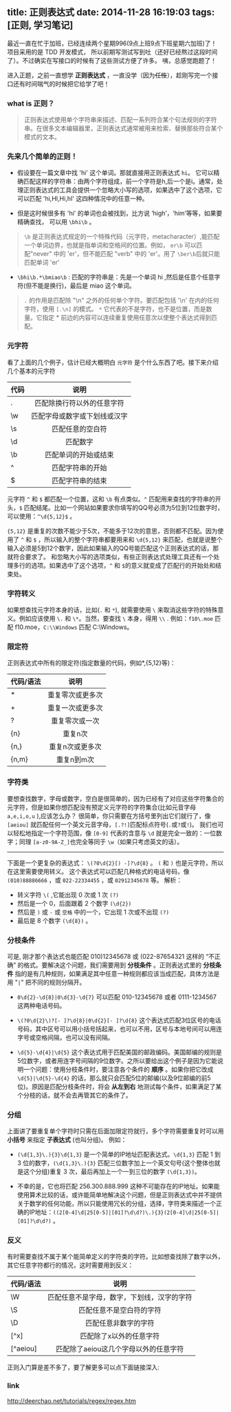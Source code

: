 title: 正则表达式
date: 2014-11-28 16:19:03
tags: [正则, 学习笔记]
---

最近一直在忙于加班，已经连续两个星期996(9点上班9点下班星期六加班)了！
项目采用的是 TDD 开发模式， 所以前期写测试写到吐（还好已经熬过这段时间了）。不过确实在写接口的时候有了这些测试方便了许多。
咦，总感觉跑题了！

进入正题，之前一直想学 **正则表达式** ，一直没学（因为~~任性~~），趁刚写完一个接口还有时间喘气的时候把它给学了吧！

### what is 正则？

> 正则表达式使用单个字符串来描述、匹配一系列符合某个句法规则的字符串。在很多文本编辑器里，正则表达式通常被用来检索、替换那些符合某个模式的文本。

### 先来几个简单的正则！

* 假设要在一篇文章中找 'hi' 这个单词。那就直接用正则表达式 `hi`。 它可以精确匹配这样的字符串：由两个字符组成，前一个字符是h,后一个是i。通常，处理正则表达式的工具会提供一个忽略大小写的选项，如果选中了这个选项，它可以匹配 'hi,HI,Hi,hI' 这四种情况中的任意一种。

* 但是这时候很多有 'hi' 的单词也会被找到，比方说 ‘high’，‘him’等等，如果要精确查找， 可以用 `\bhi\b` 。

> `\b` 是正则表达式规定的一个特殊代码（元字符，metacharacter）,能匹配一个单词边界，也就是指单词和空格间的位置。例如， `er\b` 可以匹配"never" 中的 'er'，但不能匹配 "verb" 中的 'er'。用了 `\ber\b`后就只能匹配单词 'er'

* `\bhi\b.*\bmiao\b` : 匹配的字符串是：先是一个单词 hi ,然后是任意个任意字符(但不能是换行)，最后是 miao 这个单词。

>  `.` 的作用是匹配除 "\n" 之外的任何单个字符。要匹配包括 '\n' 在内的任何字符，使用 `[.\n]` 的模式。
>  `*` 它代表的不是字符，也不是位置，而是数量。它指定 * 前边的内容可以连续重复使用任意次以使整个表达式得到匹配。

### 元字符

看了上面的几个例子，估计已经大概明白 `元字符` 是个什么东西了吧。接下来介绍几个基本的元字符
<table class="table table-striped-white table-bordered"><thead><tr><th>代码</th><th style="text-align:center;">说明</th></tr></thead><tbody><tr><td>.</td><td style="text-align:center;">匹配除换行符以外的任意字符</td></tr><tr><td>\w</td><td style="text-align:center;">匹配字母或数字或下划线或汉字</td></tr><tr><td>\s</td><td style="text-align:center;">匹配任意的空白符</td></tr><tr><td>\d</td><td style="text-align:center;">匹配数字</td></tr><tr><td>\b</td><td style="text-align:center;">匹配单词的开始或结束</td></tr><tr><td>^</td><td style="text-align:center;">匹配字符串的开始</td></tr><tr><td>$</td><td style="text-align:center;">匹配字符串的结束</td></tr></tbody></table>

元字符 `^` 和 `$` 都匹配一个位置，这和 `\b` 有点类似。`^` 匹配用来查找的字符串的开头，`$` 匹配结尾。比如一个网站如果要求你填写的QQ号必须为5位到12位数字时，可以使用：`^\d{5,12}$` 。

`{5,12}` 是重复的次数不能少于5次，不能多于12次的意思，否则都不匹配。因为使用了 `^` 和 `$` ，所以输入的整个字符串都要用来和 `\d{5,12}` 来匹配，也就是说整个输入必须是5到12个数字，因此如果输入的QQ号能匹配这个正则表达式的话，那就符合要求了。
和忽略大小写的选项类似，有些正则表达式处理工具还有一个处理多行的选项。如果选中了这个选项，`^` 和 `$`的意义就变成了匹配行的开始处和结束处。

### 字符转义

如果想查找元字符本身的话，比如(`.` 和 `*`), 就需要使用 `\` 来取消这些字符的特殊意义。例如应该使用 `\.` 和 `\*`。当然，要查找 `\` 本身，得用 `\\` .
例如：`f10\.moe` 匹配 f10.moe，`C:\\Windows` 匹配 C:\Windows。

### 限定符

正则表达式中所有的限定符(指定数量的代码，例如*,{5,12}等)：

<table class="table table-striped-white table-bordered"><thead><tr><th>代码/语法</th><th style="text-align:center;">说明</th></tr></thead><tbody><tr><td>*</td><td style="text-align:center;">重复零次或更多次</td></tr><tr><td>+</td><td style="text-align:center;">重复一次或更多次</td></tr><tr><td>?</td><td style="text-align:center;">重复零次或一次</td></tr><tr><td>{n}</td><td style="text-align:center;">重复n次</td></tr><tr><td>{n,}</td><td style="text-align:center;">重复n次或更多次</td></tr><tr><td>{n,m}</td><td style="text-align:center;">重复n到m次</td></tr></tbody></table>

### 字符类

要想查找数字，字母或数字，空白是很简单的，因为已经有了对应这些字符集合的元字符，但是如果你想匹配没有预定义元字符的字符集合(比如元音字母 `a,e,i,o,u` ),应该怎么办？
很简单，你只需要在方括号里列出它们就行了，像 `[aeiou]` 就匹配任何一个英文元音字母，`[.?!]`匹配标点符号(`.`或`?`或`!`)。
我们也可以轻松地指定一个字符范围，像 `[0-9]` 代表的含意与 `\d` 就是完全一致的：一位数字；同理	`[a-z0-9A-Z_]`也完全等同于 `\w`（如果只考虑英文的话）。

---

下面是一个更复杂的表达式： `\(?0\d{2}[) -]?\d{8}` 。
`(` 和 `)` 也是元字符，所以在这里需要使用转义。 这个表达式可以匹配几种格式的电话号码，像 `(010)88886666` ，或 `022-22334455` ，或 `02912345678` 等。
解析：
 * 转义字符 `\(` ,它能出现 0 次或 1 次 `(?)`
 * 然后是一个 0，后面跟着 2 个数字 `(\d{2})`
 * 然后是 `)` 或 `-` 或 `空格` 中的一个，它出现 1 次或不出现 `(?)`
 * 最后是 8 个数字 `(\d{8})` 。

### 分枝条件

可是, 刚才那个表达式也能匹配 010)12345678 或 (022-87654321 这样的 “不正确” 的格式。要解决这个问题，我们需要用到 **分枝条件** 。正则表达式里的 **分枝条件** 指的是有几种规则，如果满足其中任意一种规则都应该当成匹配，具体方法是用 "`|`" 把不同的规则分隔开。

* `0\d{2}-\d{8}|0\d{3}-\d{7}` 可以匹配 010-12345678 或者 0111-1234567 这两种电话号码。

* `\(?0\d{2}\)?[- ]?\d{8}|0\d{2}[- ]?\d{8}` 这个表达式匹配3位区号的电话号码，其中区号可以用小括号括起来，也可以不用，区号与本地号间可以用连字号或空格间隔，也可以没有间隔。

* `\d{5}-\d{4}|\d{5}` 这个表达式用于匹配美国的邮政编码。美国邮编的规则是5位数字，或者用连字号间隔的9位数字。之所以要给出这个例子是因为它能说明一个问题：使用分枝条件时，要注意各个条件的 **顺序** 。如果你把它改成 `\d{5}|\d{5}-\d{4}` 的话，那么就只会匹配5位的邮编(以及9位邮编的前5位)。原因是匹配分枝条件时，将会 **从左到右** 地测试每个条件，如果满足了某个分枝的话，就不会去再管其它的条件了。


### 分组

上面讲了要重复单个字符时只需在后面加限定符就行，多个字符需要重复时可以用 **小括号**	来指定 **子表达式** (也叫分组)。
例如：

* `(\d{1,3}\.){3}\d{1,3}` 是一个简单的IP地址匹配表达式。`\d{1,3}` 匹配 1 到 3 位的数字，`(\d{1,3}\.){3}` 匹配三位数字加上一个英文句号(这个整体也就是这个分组)重复 3 次，最后再加上一个一到三位的数字 `(\d{1,3})`。

* 不幸的是，它也将匹配 256.300.888.999 这种不可能存在的IP地址。如果能使用算术比较的话，或许能简单地解决这个问题，但是正则表达式中并不提供关于数学的任何功能，所以只能使用冗长的分组，选择，字符类来描述一个正确的IP地址：`((2[0-4]\d|25[0-5]|[01]?\d\d?)\.){3}(2[0-4]\d|25[0-5]|[01]?\d\d?)` 。

### 反义

有时需要查找不属于某个能简单定义的字符类的字符。比如想查找除了数字以外，其它任意字符都行的情况，这时需要用到反义：

<table class="table table-striped-white table-bordered"><thead><tr><th>代码/语法</th><th style="text-align:center;">说明</th></tr></thead><tbody><tr><td>\W</td><td style="text-align:center;">匹配任意不是字母，数字，下划线，汉字的字符</td></tr><tr><td>\S</td><td style="text-align:center;">匹配任意不是空白符的字符</td></tr><tr><td>\D</td><td style="text-align:center;">匹配任意非数字的字符</td></tr><tr><td>[^x]</td><td style="text-align:center;">匹配除了x以外的任意字符</td></tr><tr><td>[^aeiou]</td><td style="text-align:center;">匹配除了aeiou这几个字母以外的任意字符</td></tr></tbody></table>

正则入门算是差不多了，要了解更多可以点下面链接深入:

### link

http://deerchao.net/tutorials/regex/regex.htm
